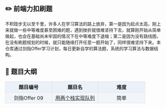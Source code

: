 
## :pencil2: 前端力扣刷题
不积跬步无以至千里，许多人在学习算法的路上放弃，第一是因为起点太高，刚上来就做一些中等难度甚至困难的题，遇到挫折就很难坚持下去，就算刚开始从简单做起，也会在基础尚未牢固的情况下在中等难度下退缩；第二是因为没有路线图，在没有刷题规划的时候，就只能随缘打开任意一题开始了，同样很难坚持下来。本仓库通过剑指Offer学习计划，每日更新自学的算法题，系统的学习算法与数据结构。

## :tada: 题目大纲

<table>
    <tr>
        <th>题目编号</th>
        <th>题目名</th>
        <th>难度</th>
    </tr>
    <tr>
        <td>剑指Offer 09</td>
        <td>
        <a href="/剑指Offer/Day-1/剑指 Offer 09. 用两个栈实现队列.ts">用两个栈实现队列</a>
        </td>
        <td>简单</td>
    </tr>
    
</table>

<style>
table {
    width: 100%; /*表格宽度*/
    margin: 15px auto; /*外边距*/
    border-collapse: collapse; /*使用单一线条的边框*/
    empty-cells: show; /*单元格无内容依旧绘制边框*/
}

table th,
table td {
  width: 33%;
  height: 35px; /*统一每一行的默认高度*/
  border: 1px solid #dedede; /*内部边框样式*/
  padding: 0 10px; /*内边距*/
  text-align: center;
}
table th {
    font-weight: bold; /*加粗*/
    text-align: center !important; /*内容居中，加上 !important 避免被 Markdown 样式覆盖*/
    background: rgba(158,188,226,0.2); /*背景色*/
    white-space: nowrap;
}
table tbody tr:nth-child(2n) {
    background: rgba(158,188,226,0.12); 
}
table tr:hover {
    background: #efefef;
}
</style>